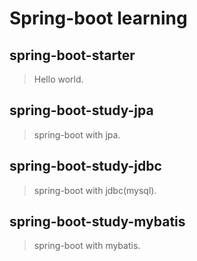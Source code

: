 
# Spring-boot learning

## spring-boot-starter 

> Hello world.

## spring-boot-study-jpa

> spring-boot with jpa.

## spring-boot-study-jdbc

> spring-boot with jdbc(mysql).

## spring-boot-study-mybatis

> spring-boot with mybatis.

